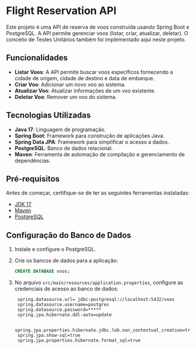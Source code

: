 # Flight Reservation API

Este projeto é uma API de reserva de voos construída usando Spring Boot e PostgreSQL. A API permite gerenciar voos (listar, criar, atualizar, deletar).
O conceito de Testes Unitários também foi implementado aqui neste projeto.

## Funcionalidades

- **Listar Voos**: A API permite buscar voos específicos fornecendo a cidade de origem, cidade de destino e data de embarque.
- **Criar Voo**: Adicionar um novo voo ao sistema.
- **Atualizar Voo**: Atualizar informações de um voo existente.
- **Deletar Voo**: Remover um voo do sistema.

## Tecnologias Utilizadas

- **Java 17**: Linguagem de programação.
- **Spring Boot**: Framework para construção de aplicações Java.
- **Spring Data JPA**: Framework para simplificar o acesso a dados.
- **PostgreSQL**: Banco de dados relacional.
- **Maven**: Ferramenta de automação de compilação e gerenciamento de dependências.

## Pré-requisitos

Antes de começar, certifique-se de ter as seguintes ferramentas instaladas:

- [JDK 17](https://www.oracle.com/java/technologies/javase-jdk17-downloads.html)
- [Maven](https://maven.apache.org/)
- [PostgreSQL](https://www.postgresql.org/download/)

## Configuração do Banco de Dados

1. Instale e configure o PostgreSQL.
2. Crie os bancos de dados para a aplicação:

   ```sql
   CREATE DATABASE voos;
   ```

3. No arquivo `src/main/resources/application.properties`, configure as credenciais de acesso ao banco de dados:

   ```properties
    spring.datasource.url= jdbc:postgresql://localhost:5432/voos
    spring.datasource.username=postgres
    spring.datasource.password=*****
    spring.jpa.hibernate.ddl-auto=update

    spring.jpa.properties.hibernate.jdbc.lob.non_contextual_creation=true
    spring.jpa.show-sql=true
    spring.jpa.properties.hibernate.format_sql=true
   ```
